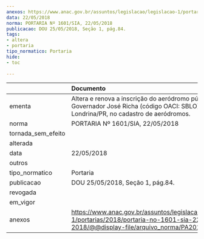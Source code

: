 ```yaml
---
anexos: https://www.anac.gov.br/assuntos/legislacao/legislacao-1/portarias/2018/portaria-no-1601-sia-22-05-2018/@@display-file/arquivo_norma/PA2018-1601.pdf
data: 22/05/2018
norma: PORTARIA Nº 1601/SIA, 22/05/2018
publicacao: DOU 25/05/2018, Seção 1, pág.84.
tags:
- altera
- portaria
tipo_normatico: Portaria
hide: 
- toc 
 
---
```


|                    | Documento                                                                                                                                            |
|:-------------------|:-----------------------------------------------------------------------------------------------------------------------------------------------------|
| ementa             | Altera e renova a inscrição do aeródromo público Governador José Richa (código OACI: SBLO), em Londrina/PR, no cadastro de aeródromos.               |
| norma              | PORTARIA Nº 1601/SIA, 22/05/2018                                                                                                                     |
| tornada_sem_efeito |                                                                                                                                                      |
| alterada           |                                                                                                                                                      |
| data               | 22/05/2018                                                                                                                                           |
| outros             |                                                                                                                                                      |
| tipo_normatico     | Portaria                                                                                                                                             |
| publicacao         | DOU 25/05/2018, Seção 1, pág.84.                                                                                                                     |
| revogada           |                                                                                                                                                      |
| em_vigor           |                                                                                                                                                      |
| anexos             | https://www.anac.gov.br/assuntos/legislacao/legislacao-1/portarias/2018/portaria-no-1601-sia-22-05-2018/@@display-file/arquivo_norma/PA2018-1601.pdf |